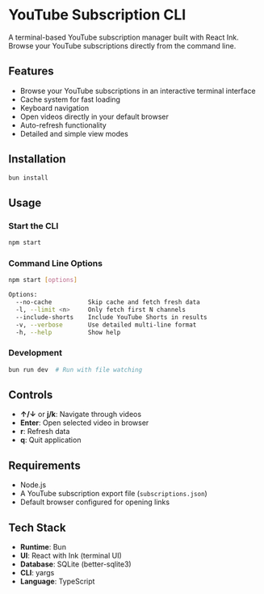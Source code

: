 # YouTube Subscription CLI

A terminal-based YouTube subscription manager built with React Ink. Browse your YouTube subscriptions directly from the command line.

## Features

- Browse your YouTube subscriptions in an interactive terminal interface
- Cache system for fast loading
- Keyboard navigation
- Open videos directly in your default browser
- Auto-refresh functionality
- Detailed and simple view modes

## Installation

```bash
bun install
```

## Usage

### Start the CLI

```bash
npm start
```

### Command Line Options

```bash
npm start [options]

Options:
  --no-cache          Skip cache and fetch fresh data
  -l, --limit <n>     Only fetch first N channels
  --include-shorts    Include YouTube Shorts in results
  -v, --verbose       Use detailed multi-line format
  -h, --help          Show help
```

### Development

```bash
bun run dev  # Run with file watching
```

## Controls

- **↑/↓** or **j/k**: Navigate through videos
- **Enter**: Open selected video in browser
- **r**: Refresh data
- **q**: Quit application

## Requirements

- Node.js
- A YouTube subscription export file (`subscriptions.json`)
- Default browser configured for opening links

## Tech Stack

- **Runtime**: Bun
- **UI**: React with Ink (terminal UI)
- **Database**: SQLite (better-sqlite3)
- **CLI**: yargs
- **Language**: TypeScript
